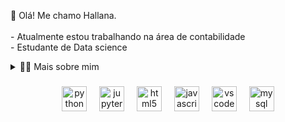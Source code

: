 <p align="left">👋  Olá! Me chamo Hallana.<br><br>- Atualmente estou trabalhando na área de contabilidade<br>- Estudante de Data science</p>

<details>
  <summary>👨‍💻 Mais sobre mim</summary>
Graduanda em ciências contábeis, com mais de dois anos de experiência na área, decidi me aventurar na área de dados, há aproximadamente um ano. Essa decisão foi motivada pelo crescimento exponencial do mercado de dado nos útimos anos e também pelo fato de ter conhecimentos em disciplinas de contabilidade como estatistica, custos, análise de indicadores e demonstrações fincanceiras, que também é muito utilizada no universo de análise de dados. Acredito que essa combinação me permite ampliar minhas habilidades profissionais de forma significativa. 
  
</details>

###


<div align="center">
  <img src="https://cdn.jsdelivr.net/gh/devicons/devicon/icons/python/python-original.svg" height="40" alt="python logo"  />
  <img width="12" />
  <img src="https://cdn.jsdelivr.net/gh/devicons/devicon/icons/jupyter/jupyter-original.svg" height="40" alt="jupyter logo"  />
  <img width="12" />
  <img src="https://cdn.jsdelivr.net/gh/devicons/devicon/icons/html5/html5-original.svg" height="40" alt="html5 logo"  />
  <img width="12" />
  <img src="https://cdn.jsdelivr.net/gh/devicons/devicon/icons/javascript/javascript-original.svg" height="40" alt="javascript logo"  />
  <img width="12" />
  <img src="https://cdn.jsdelivr.net/gh/devicons/devicon/icons/vscode/vscode-original.svg" height="40" alt="vscode logo"  />
  <img width="12" />
  <img src="https://cdn.jsdelivr.net/gh/devicons/devicon/icons/mysql/mysql-original.svg" height="40" alt="mysql logo"  />
</div>
